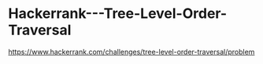# Hackerrank---Tree-Level-Order-Traversal

https://www.hackerrank.com/challenges/tree-level-order-traversal/problem
